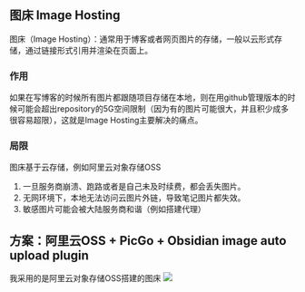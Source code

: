 ## 图床 Image Hosting
图床（Image Hosting）：通常用于博客或者网页图片的存储，一般以云形式存储，通过链接形式引用并渲染在页面上。

### 作用
如果在写博客的时候所有图片都跟随项目存储在本地，则在用github管理版本的时候可能会超出repository的5G空间限制（因为有的图片可能很大，并且积少成多很容易超限），这就是Image Hosting主要解决的痛点。

### 局限
图床基于云存储，例如阿里云对象存储OSS
1. 一旦服务商崩溃、跑路或者是自己未及时续费，都会丢失图片。
2. 无网环境下，本地无法访问云图片外链，导致笔记图片都失效。
3. 敏感图片可能会被大陆服务商和谐（例如搭建代理）


## 方案：阿里云OSS + PicGo + Obsidian image auto upload plugin
我采用的是阿里云对象存储OSS搭建的图床
![](https://zjpimage.oss-cn-qingdao.aliyuncs.com/20220330104225.png)